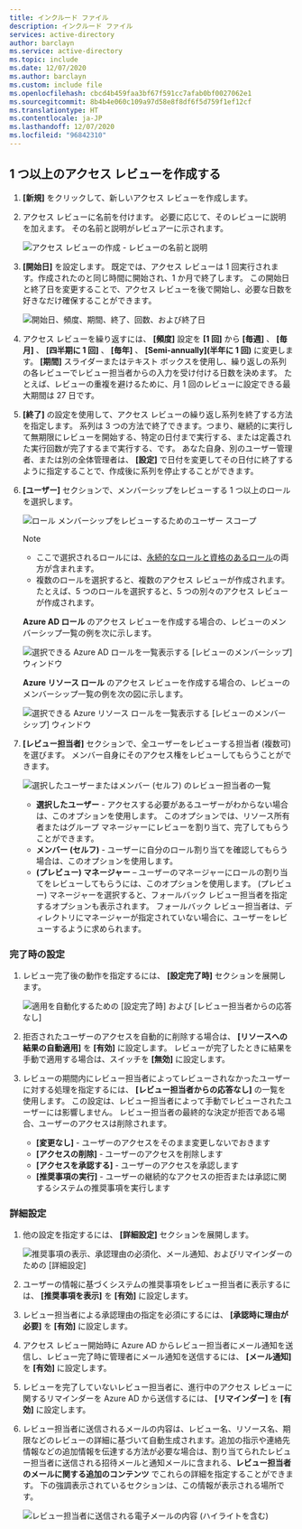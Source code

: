 ```yaml
---
title: インクルード ファイル
description: インクルード ファイル
services: active-directory
author: barclayn
ms.service: active-directory
ms.topic: include
ms.date: 12/07/2020
ms.author: barclayn
ms.custom: include file
ms.openlocfilehash: cbcd4b459faa3bf67f591cc7afab0bf0027062e1
ms.sourcegitcommit: 8b4b4e060c109a97d58e8f8df6f5d759f1ef12cf
ms.translationtype: HT
ms.contentlocale: ja-JP
ms.lasthandoff: 12/07/2020
ms.locfileid: "96842310"
---
```

## <a name="create-one-or-more-access-reviews"></a>1 つ以上のアクセス レビューを作成する

1. **[新規]** をクリックして、新しいアクセス レビューを作成します。

1. アクセス レビューに名前を付けます。 必要に応じて、そのレビューに説明を加えます。 その名前と説明がレビュアーに示されます。

    ![アクセス レビューの作成 - レビューの名前と説明](./media/active-directory-privileged-identity-management-access-reviews/name-description.png)

1. **[開始日]** を設定します。 既定では、アクセス レビューは 1 回実行されます。作成されたのと同じ時間に開始され、1 か月で終了します。 この開始日と終了日を変更することで、アクセス レビューを後で開始し、必要な日数を好きなだけ確保することができます。

    ![開始日、頻度、期間、終了、回数、および終了日](./media/active-directory-privileged-identity-management-access-reviews/start-end-dates.png)

1. アクセス レビューを繰り返すには、 **[頻度]** 設定を **[1 回]** から **[毎週]** 、 **[毎月]** 、 **[四半期に 1 回]** 、 **[毎年]** 、 **[Semi-annually]\(半年に 1 回\)** に変更します。 **[期間]** スライダーまたはテキスト ボックスを使用し、繰り返しの系列の各レビューでレビュー担当者からの入力を受け付ける日数を決めます。 たとえば、レビューの重複を避けるために、月 1 回のレビューに設定できる最大期間は 27 日です。

1. **[終了]** の設定を使用して、アクセス レビューの繰り返し系列を終了する方法を指定します。 系列は 3 つの方法で終了できます。つまり、継続的に実行して無期限にレビューを開始する、特定の日付まで実行する、または定義された実行回数が完了するまで実行する、です。 あなた自身、別のユーザー管理者、または別の全体管理者は、 **[設定]** で日付を変更してその日付に終了するように指定することで、作成後に系列を停止することができます。

1. **[ユーザー]** セクションで、メンバーシップをレビューする 1 つ以上のロールを選択します。

    ![ロール メンバーシップをレビューするためのユーザー スコープ](./media/active-directory-privileged-identity-management-access-reviews/users.png)

    > [!NOTE]
    > - ここで選択されるロールには、[永続的なロールと資格のあるロール](../articles/active-directory/privileged-identity-management/pim-how-to-add-role-to-user.md)の両方が含まれます。
    > - 複数のロールを選択すると、複数のアクセス レビューが作成されます。 たとえば、5 つのロールを選択すると、5 つの別々のアクセス レビューが作成されます。

    **Azure AD ロール** のアクセス レビューを作成する場合の、レビューのメンバーシップ一覧の例を次に示します。

    ![選択できる Azure AD ロールを一覧表示する [レビューのメンバーシップ] ウィンドウ](./media/active-directory-privileged-identity-management-access-reviews/review-membership.png)

    **Azure リソース ロール** のアクセス レビューを作成する場合の、レビューのメンバーシップ一覧の例を次の図に示します。

    ![選択できる Azure リソース ロールを一覧表示する [レビューのメンバーシップ] ウィンドウ](./media/active-directory-privileged-identity-management-access-reviews/review-membership-azure-resource-roles.png)

1. **[レビュー担当者]** セクションで、全ユーザーをレビューする担当者 (複数可) を選びます。 メンバー自身にそのアクセス権をレビューしてもらうことができます。

    ![選択したユーザーまたはメンバー (セルフ) のレビュー担当者の一覧](./media/active-directory-privileged-identity-management-access-reviews/reviewers.png)

    - **選択したユーザー** - アクセスする必要があるユーザーがわからない場合は、このオプションを使用します。 このオプションでは、リソース所有者またはグループ マネージャーにレビューを割り当て、完了してもらうことができます。
    - **メンバー (セルフ)** - ユーザーに自分のロール割り当てを確認してもらう場合は、このオプションを使用します。
    - **(プレビュー) マネージャー** – ユーザーのマネージャーにロールの割り当てをレビューしてもらうには、このオプションを使用します。 (プレビュー) マネージャーを選択すると、フォールバック レビュー担当者を指定するオプションも表示されます。 フォールバック レビュー担当者は、ディレクトリにマネージャーが指定されていない場合に、ユーザーをレビューするように求められます。

### <a name="upon-completion-settings"></a>完了時の設定

1. レビュー完了後の動作を指定するには、 **[設定完了時]** セクションを展開します。

    ![適用を自動化するための [設定完了時] および [レビュー担当者からの応答なし]](./media/active-directory-privileged-identity-management-access-reviews/upon-completion-settings.png)

1. 拒否されたユーザーのアクセスを自動的に削除する場合は、 **[リソースへの結果の自動適用]** を **[有効]** に設定します。 レビューが完了したときに結果を手動で適用する場合は、スイッチを **[無効]** に設定します。

1. レビューの期間内にレビュー担当者によってレビューされなかったユーザーに対する処理を指定するには、 **[レビュー担当者からの応答なし]** の一覧を使用します。 この設定は、レビュー担当者によって手動でレビューされたユーザーには影響しません。 レビュー担当者の最終的な決定が拒否である場合、ユーザーのアクセスは削除されます。

    - **[変更なし]** - ユーザーのアクセスをそのまま変更しないでおきます
    - **[アクセスの削除]** - ユーザーのアクセスを削除します
    - **[アクセスを承認する]** - ユーザーのアクセスを承認します
    - **[推奨事項の実行]** - ユーザーの継続的なアクセスの拒否または承認に関するシステムの推奨事項を実行します

### <a name="advanced-settings"></a>詳細設定

1. 他の設定を指定するには、 **[詳細設定]** セクションを展開します。

    ![推奨事項の表示、承認理由の必須化、メール通知、およびリマインダーのための [詳細設定]](./media/active-directory-privileged-identity-management-access-reviews/advanced-settings.png)

1. ユーザーの情報に基づくシステムの推奨事項をレビュー担当者に表示するには、 **[推奨事項を表示]** を **[有効]** に設定します。

1. レビュー担当者による承認理由の指定を必須にするには、 **[承認時に理由が必要]** を **[有効]** に設定します。

1. アクセス レビュー開始時に Azure AD からレビュー担当者にメール通知を送信し、レビュー完了時に管理者にメール通知を送信するには、 **[メール通知]** を **[有効]** に設定します。

1. レビューを完了していないレビュー担当者に、進行中のアクセス レビューに関するリマインダーを Azure AD から送信するには、 **[リマインダー]** を **[有効]** に設定します。
1. レビュー担当者に送信されるメールの内容は、レビュー名、リソース名、期限などのレビューの詳細に基づいて自動生成されます。追加の指示や連絡先情報などの追加情報を伝達する方法が必要な場合は、割り当てられたレビュー担当者に送信される招待メールと通知メールに含まれる、**レビュー担当者のメールに関する追加のコンテンツ** でこれらの詳細を指定することができます。 下の強調表示されているセクションは、この情報が表示される場所です。

    ![レビュー担当者に送信される電子メールの内容 (ハイライトを含む)](./media/active-directory-privileged-identity-management-access-reviews/email-info.png)